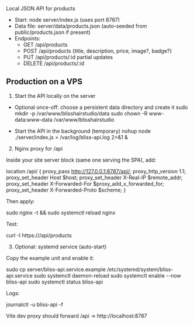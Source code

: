 Local JSON API for products

- Start: node server/index.js (uses port 8787)
- Data file: server/data/products.json (auto-seeded from public/products.json if present)
- Endpoints:
  - GET    /api/products
  - POST   /api/products         {title, description, price, image?, badge?}
  - PUT    /api/products/:id     partial updates
  - DELETE /api/products/:id

## Production on a VPS

1) Start the API locally on the server

- Optional once-off: choose a persistent data directory and create it
  sudo mkdir -p /var/www/blisshairstudio/data
  sudo chown -R www-data:www-data /var/www/blisshairstudio

- Start the API in the background (temporary)
  nohup node ./server/index.js > /var/log/bliss-api.log 2>&1 &

2) Nginx proxy for /api

Inside your site server block (same one serving the SPA), add:

  location /api/ {
    proxy_pass http://127.0.0.1:8787/api/;
    proxy_http_version 1.1;
    proxy_set_header Host $host;
    proxy_set_header X-Real-IP $remote_addr;
    proxy_set_header X-Forwarded-For $proxy_add_x_forwarded_for;
    proxy_set_header X-Forwarded-Proto $scheme;
  }

Then apply:

  sudo nginx -t && sudo systemctl reload nginx

Test:

  curl -I https://<your-domain>/api/products

3) Optional: systemd service (auto-start)

Copy the example unit and enable it:

  sudo cp server/bliss-api.service.example /etc/systemd/system/bliss-api.service
  sudo systemctl daemon-reload
  sudo systemctl enable --now bliss-api
  sudo systemctl status bliss-api

Logs:

  journalctl -u bliss-api -f

Vite dev proxy should forward /api -> http://localhost:8787
